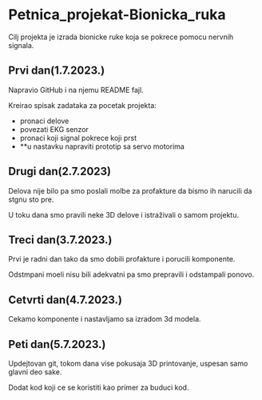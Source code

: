 <h1>Petnica_projekat-Bionicka_ruka</h1>
Cilj projekta je izrada bionicke ruke koja se pokrece pomocu nervnih signala.
<h2>Prvi dan(1.7.2023.)</h2>
<p>Napravio GitHub i na njemu README fajl.</p>
<p>Kreirao spisak zadataka za pocetak projekta:</p>
<ul>
  <li>pronaci delove</li>
  <li>povezati EKG senzor</li>
  <li>pronaci koji signal pokrece koji prst</li>
  <li>**u nastavku napraviti prototip sa servo motorima</li>
</ul>
<h2>Drugi dan(2.7.2023)</h2>
<p>Delova nije bilo pa smo poslali molbe za profakture da bismo ih narucili da stgnu sto pre.</p>
<p>U toku dana smo pravili neke 3D delove i istraživali o samom projektu.</p>
<h2>Treci dan(3.7.2023.)</h2>
<p>Prvi je radni dan tako da smo dobili profakture i porucili komponente.</p>
<p>Odstmpani moeli nisu bili adekvatni pa smo prepravili i odstampali ponovo.</p>
<p></p>
<h2>Cetvrti dan(4.7.2023.)</h2>
<p>Cekamo komponente i nastavljamo sa izradom 3d modela.</p>
<h2>Peti dan(5.7.2023.)</h2>
<p>Updejtovan git, tokom dana vise pokusaja 3D printovanje, uspesan samo glavni deo sake.</p>
<p>Dodat kod koji ce se koristiti kao primer za buduci kod.</p>

